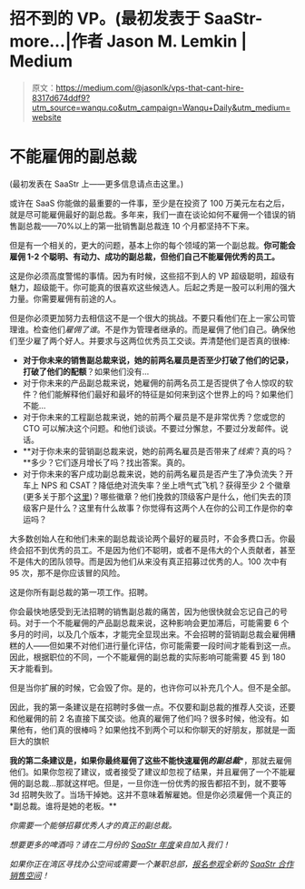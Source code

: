 # 招不到的 VP。(最初发表于 SaaStr-more…|作者 Jason M. Lemkin | Medium

> 原文：<https://medium.com/@jasonlk/vps-that-cant-hire-8317d674ddf9?utm_source=wanqu.co&utm_campaign=Wanqu+Daily&utm_medium=website>

# 不能雇佣的副总裁

(最初发表在 SaaStr 上——更多信息请点击这里。)

或许在 SaaS 你能做的最重要的一件事，至少是在投资了 100 万美元左右之后，就是尽可能雇佣最好的副总裁。多年来，我们一直在谈论如何不雇佣一个错误的销售副总裁——70%以上的第一批销售副总裁连 10 个月都坚持不下来。

但是有一个相关的，更大的问题，基本上你的每个领域的第一个副总裁。**你可能会雇佣 1-2 个聪明、有动力、成功的副总裁，但他们自己不能雇佣优秀的员工。**

这是你必须高度警惕的事情。因为有时候，这些招不到人的 VP 超级聪明，超级有魅力，超级能干。你可能真的很喜欢这些候选人。后起之秀是一股可以利用的强大力量。你需要雇佣有前途的人。



但是你必须更加努力去相信这不是一个很大的挑战。不要只看他们在上一家公司管理谁。检查他们*雇佣了谁*。不是作为管理者继承的。而是雇佣了他们自己。确保他们至少雇了两个好人。并要求与这两位优秀员工交谈。弄清楚他们是否真的很棒:

*   **对于你未来的销售副总裁来说，她的前两名雇员是否至少打破了他们的记录，打破了他们的配额**？如果他们没有…
*   对于你未来的产品副总裁来说，她雇佣的前两名员工是否提供了令人惊叹的软件？他们能解释他们最好和最坏的特征是如何来到这个世界上的吗？如果他们不能…
*   对于你未来的工程副总裁来说，她的前两个雇员是不是非常优秀？您或您的 CTO 可以解决这个问题。和他们谈谈。不要过分懈怠，不要过分发邮件。说话。
*   **对于你未来的营销副总裁来说，她的前两名雇员是否带来了*线索*？真的吗？**多少？它们逐月增长了吗？找出答案。真的。
*   对于你未来的客户成功副总裁来说，她的前两名雇员是否产生了净负流失？开车上 NPS 和 CSAT？降低绝对流失率？坐上喷气式飞机？获得至少 2 个徽章(更多关于那个[这里](https://www.saastr.com/want-to-keep-your-customers-you-need-to-implement-the-5-visits-plus-2-badges-rule-for-you-and-your-customer-success-team/?utm_source=medium&utm_medium=article&utm_campaign=jl))？哪些徽章？他们挽救的顶级客户是什么，他们失去的顶级客户是什么？这里有什么故事？你觉得有这两个人在你的公司工作是你的幸运吗？

大多数创始人在和他们未来的副总裁谈论两个最好的雇员时，不会多费口舌。你最终会招不到优秀的员工。不是因为他们不聪明，或者不是伟大的个人贡献者，甚至不是伟大的团队领导。而是因为他们从来没有真正招募过优秀的人。100 次中有 95 次，那不是你应该冒的风险。

这是你所有副总裁的第一项工作。招聘。

你会最快地感受到无法招聘的销售副总裁的痛苦，因为他很快就会忘记自己的号码。对于一个不能雇佣的产品副总裁来说，这种影响会更加滞后，可能需要 6 个多月的时间，以及几个版本，才能完全显现出来。不会招聘的营销副总裁会雇佣糟糕的人——但如果不对他们进行量化评估，你可能需要一段时间才能看到这一点。因此，根据职位的不同，一个不能雇佣的副总裁的实际影响可能需要 45 到 180 天才能看到。

但是当你扩展的时候，它会毁了你。是的，也许你可以补充几个人。但不是全部。

因此，我的第一条建议是在招聘时多做一点。不仅要和副总裁的推荐人交谈，还要和他雇佣的前 2 名直接下属交谈。他真的雇佣了他们吗？很多时候，他没有。如果他有，他们真的很棒吗？如果他找不到两个可以和你聊天的好朋友，那就是一面巨大的旗帜

**我的第二条建议是，如果你最终雇佣了这些不能快速雇佣*的副总裁****，那就去雇佣他们。如果你忽视了建议，或者接受了建议却忽视了结果，并且雇佣了一个不能雇佣的副总裁…那就这样吧。但是，一旦你连一份优秀的报告都招不到，就不要等 3d 招聘失败了。当场干掉她。这并不意味着解雇她。但是你必须雇佣一个真正的*副总裁。谁将是她的老板。**

*你需要一个能够招募优秀人才的真正的副总裁。*

*想要更多的啤酒吗？请在二月份的 [SaaStr 年度](http://www.saastrannual.com/?utm_source=medium&utm_medium=article&utm_campaign=jl)亲自加入我们！*

*如果你正在湾区寻找办公空间或需要一个兼职总部，[报名参观](https://docs.google.com/forms/d/e/1FAIpQLSe_hQmXTIKUM1OX0tUSmQye4ykkUj64qX9SuL6xwrNyPUKTEQ/viewform?mc_cid=3332558ff2&mc_eid=386d34a5b7/?utm_source=medium&utm_medium=article&utm_campaign=jl)全新的 [SaaStr 合作销售空间](http://www.cosellingspace.com/?utm_source=medium&utm_medium=article&utm_campaign=jl)！*

